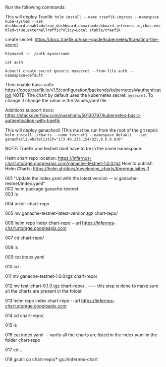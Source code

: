 Run the following commands:

This will deploy Traefik:
```helm install --name traefik-ingress --namespace kube-system --set dashboard.enabled=true,dashboard.domain=dashboard.infernos.io,rbac.enabled=true,externalTrafficPolicy=Local stable/traefik```

create secret: https://docs.traefik.io/user-guide/kubernetes/#creating-the-secret

 ```htpasswd -c ./auth myusername```
 
 ```cat auth``` 
 
 ```kubectl create secret generic mysecret --from-file auth --namespace=default```

Then enable basic auth: https://docs.traefik.io/v1.5/configuration/backends/kubernetes/#authentication
NOTE: The chart by default uses the kubernetes secret: `mysecret`. To change it change the value in the Values,yaml file. 

Additions support docs: https://stackoverflow.com/questions/50130797/kubernetes-basic-authentication-with-traefik


This will deploy ganachecli (This must be run from the root of the git repo):
```helm install ./charts --name testnet1 --namespace default  --set ganachecli.whitelistIP="173.48.233.154/32\,0.0.0.0/0"```



NOTE: Traefik and testnet dont have to be in the name namespace.

Helm chart repo location: https://infernos-chart.storage.googleapis.com/ganache-testnet-1.0.0.tgz
How to publish Helm Charts: https://helm.sh/docs/developing_charts/#prerequisites-1

  001  "Update the index.yaml with the latest version -- vi ganache-testnet/index.yaml"  
  002  helm package ganache-testnet  
  003  ls
  
  004  mkdir chart-repo
  
  005  mv ganache-testnet-latest-version.tgz chart-repo/
  
  006  helm repo index chart-repo --url https://infernos-chart.storage.googleapis.com
  
  007  cd chart-repo/
  
  008  ls
  
  009  cat index.yaml 
  
  010  cd ..
  
  011  mv ganache-testnet-1.0.0.tgz chart-repo/
  
  012  mv test-chart-0.1.0.tgz chart-repo/ .    ---- this step is done to make sure all the charts are present in the folder
  
  013  helm repo index chart-repo --url https://infernos-chart.storage.googleapis.com
  
  014  cd chart-repo/
  
  015  ls
  
  016  cat index.yaml   -- varify all the charts are listed in the index.yaml in the folder chart-repo
  
  017  cd ..
  
  018  gsutil cp chart-repo/* gs://infernos-chart 
